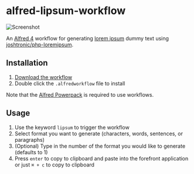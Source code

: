 # alfred-lipsum-workflow

![Screenshot](https://user-images.githubusercontent.com/604167/42200962-8c4c8a76-7e4a-11e8-9642-cffbef06798f.png)

An [Alfred 4](https://www.alfredapp.com/) workflow for generating [lorem ipsum](https://en.wikipedia.org/wiki/Lorem_ipsum) dummy text using [joshtronic/php-loremipsum](https://github.com/joshtronic/php-loremipsum).

## Installation

1. [Download the workflow](https://github.com/alexchantastic/alfred-lipsum-workflow/releases/latest)
2. Double click the `.alfredworkflow` file to install

Note that the [Alfred Powerpack](https://www.alfredapp.com/powerpack/) is required to use workflows.

## Usage

1. Use the keyword `lipsum` to trigger the workflow
2. Select format you want to generate (characters, words, sentences, or paragraphs)
3. (Optional) Type in the number of the format you would like to generate (defaults to 1)
4. Press `enter` to copy to clipboard and paste into the forefront application or just `⌘ + c` to copy to clipboard
